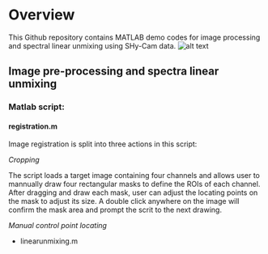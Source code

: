 # Overview 
This Github repository contains MATLAB demo codes for image processing and spectral linear unmixing
using SHy-Cam data.
![alt text](https://https://github.com/PaulWZZtoLA/Single-snapshot-Hyperspectral-Phasor-Camera-SHy-Cam/blob/main/misc/Picture1.jpg?raw=true)

## Image pre-processing and spectra linear unmixing
### Matlab script:

#### registration.m

Image registration is split into three actions in this script:

*Cropping*

The script loads a target image containing four channels and allows user
to mannually draw four rectangular masks to define the ROIs of each channel.
After dragging and draw each mask, user can adjust the locating points on the 
mask to adjust its size.  A double click anywhere on the image will confirm
the mask area and prompt the scrit to the next drawing.

*Manual control point locating*



* linearunmixing.m
 